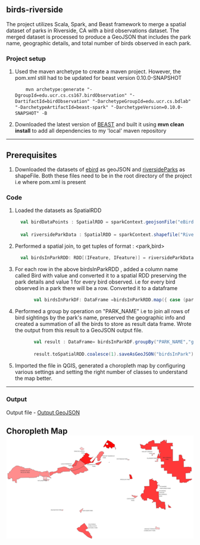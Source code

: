 ## birds-riverside
The project utilizes Scala, Spark, and Beast framework to merge a spatial dataset of parks in Riverside, CA with a bird observations dataset. The merged dataset is processed to produce a GeoJSON that includes the park name, geographic details, and total number of birds observed in each park.


### Project setup
1. Used the maven archetype to create a maven project. However, the pom.xml still had to be updated for beast version 0.10.0-SNAPSHOT

    ```shell
        mvn archetype:generate "-DgroupId=edu.ucr.cs.cs167.birdObservation" "-DartifactId=birdObservation" "-DarchetypeGroupId=edu.ucr.cs.bdlab" "-DarchetypeArtifactId=beast-spark" "-DarchetypeVersion=0.10.0-SNAPSHOT" -B
    ```
        
2. Downloaded the latest version of [BEAST](https://bitbucket.org/bdlabucr/beast/src/master/) and built it using **mvn clean install** to add all dependencies to my 'local' maven repository

---

## Prerequisites
1. Downloaded the datasets of [ebird](https://star.cs.ucr.edu/?eBird#center=33.9460,-117.3995&zoom=13) as geoJSON and [riversideParks](https://star.cs.ucr.edu/?Riverside/Parks#center=33.9068,-117.4399&zoom=12) as shapeFile. Both these files need to be in the root directory of the project i.e where pom.xml is present

### Code

1. Loaded the datasets as SpatialRDD

    ```scala
      val birdDataPoints : SpatialRDD = sparkContext.geojsonFile("eBird.geojson")

      val riversideParkData : SpatialRDD = sparkContext.shapefile("Riverside_Parks.zip")
    ```

2. Performed a spatial join, to get tuples of format : <park,bird>

    ```scala
      val birdsInParkRDD: RDD[(IFeature, IFeature)] = riversideParkData.spatialJoin(birdDataPoints)
    ```

3. For each row in the above birdsInParkRDD , added a column name called Bird with value and converted it to a spatial RDD preserving the park details and value 1 for every bird observed. i.e for every bird observed in a park there will be a row. Converted it to a dataframe

     ```scala
            val birdsInParkDF: DataFrame =birdsInParkRDD.map({ case (park, bird) => Feature.append(park, 1, "Bird")}).toDataFrame(sparkSession)
    ```

4. Performed a group by operation on "PARK_NAME" i.e to join all rows of bird sightings by the park's name, preserved the geographic info and created a summation of all the birds to store as result data frame. Wrote the output from this result to a GeoJSON output file.
     ```scala
            val result : DataFrame= birdsInParkDF.groupBy("PARK_NAME","g").sum("Bird").alias("Bird count")

            result.toSpatialRDD.coalesce(1).saveAsGeoJSON("birdsInPark")
    ```

5. Imported the file in QGIS, generated a choropleth map by configuring various settings and setting the right number of classes to understand the map better.
---

### Output
Output file -
[Output GeoJSON](./output.geojson)

Choropleth Map
![Choropleth Map](./choropleth.png)
---